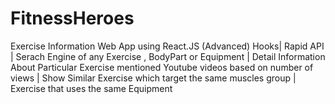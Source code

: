 # FitnessHeroes
Exercise Information Web App using React.JS (Advanced) Hooks| Rapid API | Serach Engine of any Exercise , BodyPart or Equipment | Detail Information About Particular Exercise mentioned Youtube videos based on number of  views | Show Similar Exercise which target the same muscles group | Exercise that uses the same Equipment 
